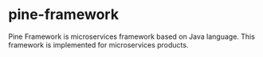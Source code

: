 # pine-framework
Pine Framework is microservices framework based on Java language.
This framework is implemented for microservices products.
